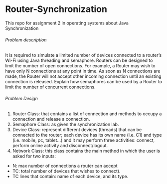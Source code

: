 # Router-Synchronization
This repo for assignment 2 in operating systems about Java Synchronization
###### Problem description
It is required to simulate a limited number of devices connected to a router’s Wi-Fi using Java threading and semaphore. Routers can be designed to limit the number of open connections. For example, a Router may wish to have only N connections at any point in time. As soon as N connections are made, the Router will not accept other incoming connection until an existing connection is released. Explain how semaphores can be used by a Router to limit the number of concurrent connections.

###### Problem Design
1.	Router Class: that contains a list of connection and methods to occupy a connection and release a connection.
2.	Semaphore Class: as given the synchronization lab.
3.	Device Class: represent different devices (threads) that can be connected to the router; each device has its own name (i.e. C1) and type (i.e. mobile, pc, tablet...) and it may perform three activities: connect, perform online activity and disconnect/logout.
4.	Network Class: this class contains the main method in which the user is asked for two inputs:
   *	N: max number of connections a router can accept
   *	TC: total number of devices that wishes to connect).
   *	TC lines that contain: name of each device, and its type.
